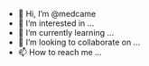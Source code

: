 - 👋 Hi, I’m @medcame
- 👀 I’m interested in ...
- 🌱 I’m currently learning ...
- 💞️ I’m looking to collaborate on ...
- 📫 How to reach me ...

<!---
medcame/medcame is a ✨ special ✨ repository because its `README.md` (this file) appears on your GitHub profile.
You can click the Preview link to take a look at your changes.
--->
